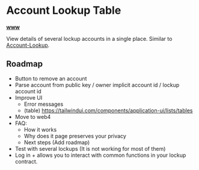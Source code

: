 # Account Lookup Table

**[www](https://mfornet.github.io/account-lookup-ts/)**

View details of several lockup accounts in a single place. Similar to [Account-Lookup](https://near.github.io/account-lookup/).

## Roadmap

-   Button to remove an account
-   Parse account from public key / owner implicit account id / lockup account id
-   Improve UI
    -   Error messages
    -   (table) https://tailwindui.com/components/application-ui/lists/tables
-   Move to web4
-   FAQ:
    -   How it works
    -   Why does it page preserves your privacy
    -   Next steps (Add roadmap)
-   Test with several lockups (It is not working for most of them)
-   Log in + allows you to interact with common functions in your lockup contract.
